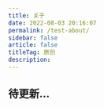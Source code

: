 ```yaml
---
title: 关于
date: 2022-08-03 20:16:07
permalink: /test-about/
sidebar: false
article: false
titleTag: 原创
description:
---
```


## 待更新...
